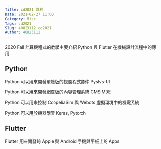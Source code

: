 ```yaml
---
Title: cd2021 課程
Date: 2021-02-27 11:00
Category: Misc
Tags: cd2021
Slug: 40823112 cd2021
Author: 40823112
---
```


2020 Fall 計算機程式的教學主要介紹 Python 與 Flutter 在機械設計流程中的應用.

<!-- PELICAN_END_SUMMARY -->

Python
----
Python 可以用來開發單機版的視窗程式套件 Pyslvs-UI

Python 可以用來開發網際版的內容管理系統 CMSiMDE

Python 可以用來控制 CoppeliaSim 與 Webots 虛擬環境中的機電系統

Python 可以用於機器學習 Keras, Pytorch


Flutter
----

Flutter 用來開發跨 Apple 與 Android 手機與平板上的 Apps

